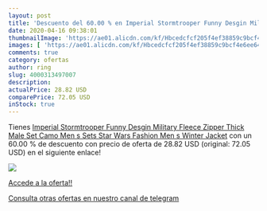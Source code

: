 ```yaml
---
layout: post
title: 'Descuento del 60.00 % en Imperial Stormtrooper Funny Desgin Milit'
date: 2020-04-16 09:38:01
thumbnailImage: 'https://ae01.alicdn.com/kf/Hbcedcfcf205f4ef38859c9bcf4e6ee64g/Imperial-Stormtrooper-Funny-Desgin-Military-Fleece-Zipper-Thick-Male-Set-Camo-Men-s-Sets-Star-Wars.jpg_350x350._SL200_.jpg'
images: [ 'https://ae01.alicdn.com/kf/Hbcedcfcf205f4ef38859c9bcf4e6ee64g/Imperial-Stormtrooper-Funny-Desgin-Military-Fleece-Zipper-Thick-Male-Set-Camo-Men-s-Sets-Star-Wars.jpg_350x350._SL200_.jpg' ]
comments: true
category: ofertas
author: ring
slug: 4000313497007
description:
actualPrice: 28.82 USD
comparePrice: 72.05 USD
inStock: true
---
```


Tienes [Imperial Stormtrooper Funny Desgin Military Fleece Zipper Thick Male Set Camo Men s Sets Star Wars Fashion Men s Winter Jacket](https://www.amazon.com/dp/4000313497007/?tag=redken08-20) con un 60.00 % de descuento con precio de oferta de 28.82 USD (original: 72.05 USD) en el siguiente enlace!

[![](https://ae01.alicdn.com/kf/Hbcedcfcf205f4ef38859c9bcf4e6ee64g/Imperial-Stormtrooper-Funny-Desgin-Military-Fleece-Zipper-Thick-Male-Set-Camo-Men-s-Sets-Star-Wars.jpg_350x350._SL200_.jpg)](https://www.amazon.com/dp/4000313497007/?tag=redken08-20)

[Accede a la oferta!!](https://www.amazon.com/dp/4000313497007/?tag=redken08-20)

[Consulta otras ofertas en nuestro canal de telegram](https://t.me/s/ofertas25)
